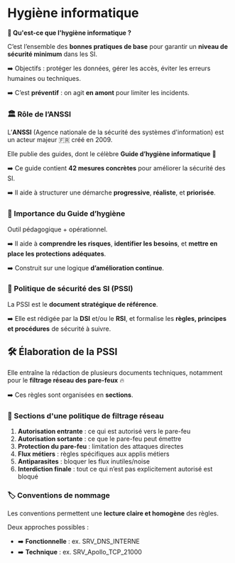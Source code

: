 # Hygiène informatique

**🧼 Qu'est-ce que l'hygiène informatique ?**

C’est l’ensemble des **bonnes pratiques de base** pour garantir un **niveau de sécurité minimum** dans les SI.

➡️ Objectifs : protéger les données, gérer les accès, éviter les erreurs humaines ou techniques.

➡️ C’est **préventif** : on agit **en amont** pour limiter les incidents.



### **🏛️ Rôle de l’ANSSI**

L’**ANSSI** (Agence nationale de la sécurité des systèmes d'information) est un acteur majeur 🇫🇷 créé en 2009.

Elle publie des guides, dont le célèbre **Guide d’hygiène informatique** 🧾

➡️ Ce guide contient **42 mesures concrètes** pour améliorer la sécurité des SI.

➡️ Il aide à structurer une démarche **progressive**, **réaliste**, et **priorisée**.



### **📘 Importance du Guide d’hygiène**

Outil pédagogique + opérationnel.

➡️ Il aide à **comprendre les risques**, **identifier les besoins**, et **mettre en place les protections adéquates**.

➡️ Construit sur une logique **d’amélioration continue**.



### **🧾 Politique de sécurité des SI (PSSI)**

La PSSI est le **document stratégique de référence**.

➡️ Elle est rédigée par la **DSI** et/ou le **RSI**, et formalise les **règles, principes et procédures** de sécurité à suivre.



## **🛠️ Élaboration de la PSSI**

Elle entraîne la rédaction de plusieurs documents techniques, notamment pour le **filtrage réseau des pare-feux** 🔥

➡️ Ces règles sont organisées en **sections**.



### **🧱 Sections d'une politique de filtrage réseau**

1.  **Autorisation entrante** : ce qui est autorisé vers le pare-feu
2.  **Autorisation sortante** : ce que le pare-feu peut émettre
3.  **Protection du pare-feu** : limitation des attaques directes
4.  **Flux métiers** : règles spécifiques aux applis métiers
5.  **Antiparasites** : bloquer les flux inutiles/noise
6.  **Interdiction finale** : tout ce qui n’est pas explicitement autorisé est bloqué



### **🏷️ Conventions de nommage**

Les conventions permettent une **lecture claire et homogène** des règles.

Deux approches possibles : 
- ➡️ **Fonctionnelle** : ex. SRV_DNS_INTERNE
- ➡️ **Technique** : ex. SRV_Apollo_TCP_21000

